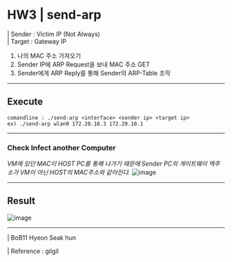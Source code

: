 # HW3 | send-arp

| Sender : Victim IP (Not Always)<br>
| Target : Gateway IP<br>
1. 나의 MAC 주소 가져오기<br>
2. Sender IP에 ARP Request을 보내 MAC 주소 GET<br>
3. Sender에게 ARP Reply를 통해 Sender의 ARP-Table 조작

---
## Execute
```
comandline : ./send-arp <interface> <sender ip> <target ip>
ex) ./send-arp wlan0 172.20.10.3 172.20.10.1
```
---
### Check Infect another Computer
_*VM에 있던 MAC이 HOST PC를 통해 나가기 때문에 Sender PC의 게이트웨이 맥주소가 VM이 아닌 HOST의 MAC주소와 같아진다.*_
![image](https://user-images.githubusercontent.com/79035672/183304121-0e09a533-50e0-4d51-a991-c362b4b18dcd.png)

---
## Result
![image](https://user-images.githubusercontent.com/79035672/183304512-179ab12f-9de9-4a62-8588-14d6bf56b43e.png)

---
| BoB11 Hyeon Seak hun

| Reference : gilgil

